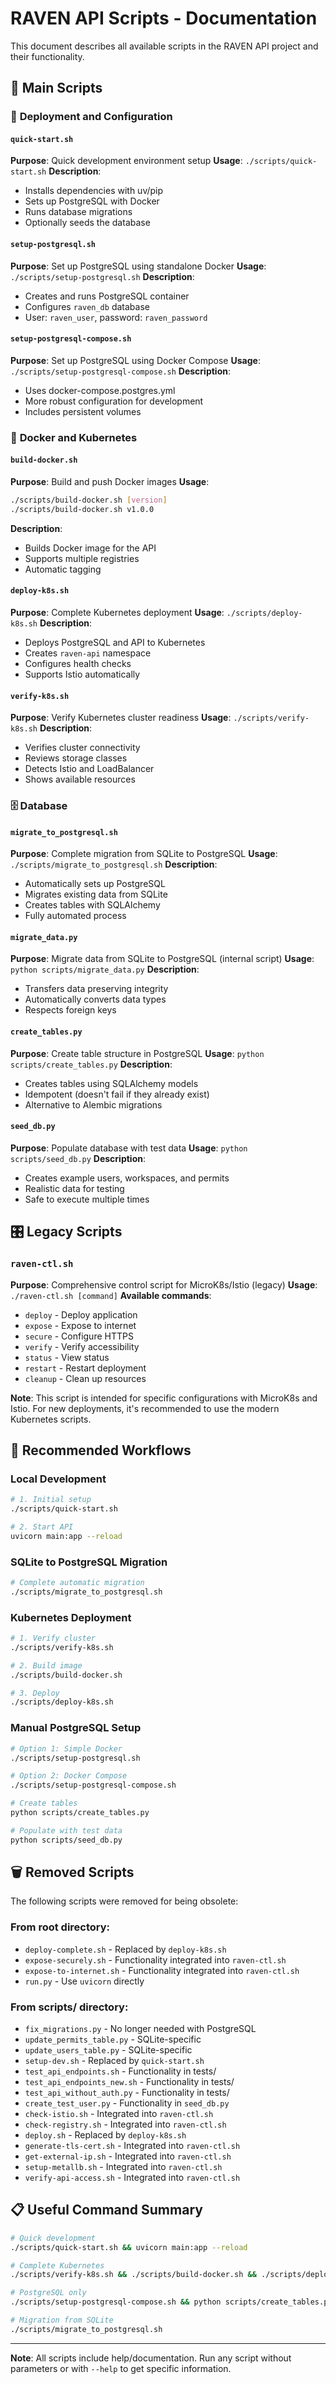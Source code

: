 # RAVEN API Scripts - Documentation

This document describes all available scripts in the RAVEN API project and their functionality.

## 📁 Main Scripts

### 🚀 **Deployment and Configuration**

#### `quick-start.sh`
**Purpose**: Quick development environment setup
**Usage**: `./scripts/quick-start.sh`
**Description**: 
- Installs dependencies with uv/pip
- Sets up PostgreSQL with Docker
- Runs database migrations
- Optionally seeds the database

#### `setup-postgresql.sh`
**Purpose**: Set up PostgreSQL using standalone Docker
**Usage**: `./scripts/setup-postgresql.sh`
**Description**:
- Creates and runs PostgreSQL container
- Configures `raven_db` database
- User: `raven_user`, password: `raven_password`

#### `setup-postgresql-compose.sh`
**Purpose**: Set up PostgreSQL using Docker Compose
**Usage**: `./scripts/setup-postgresql-compose.sh`
**Description**:
- Uses docker-compose.postgres.yml
- More robust configuration for development
- Includes persistent volumes

### 🐳 **Docker and Kubernetes**

#### `build-docker.sh`
**Purpose**: Build and push Docker images
**Usage**: 
```bash
./scripts/build-docker.sh [version]
./scripts/build-docker.sh v1.0.0
```
**Description**:
- Builds Docker image for the API
- Supports multiple registries
- Automatic tagging

#### `deploy-k8s.sh`
**Purpose**: Complete Kubernetes deployment
**Usage**: `./scripts/deploy-k8s.sh`
**Description**:
- Deploys PostgreSQL and API to Kubernetes
- Creates `raven-api` namespace
- Configures health checks
- Supports Istio automatically

#### `verify-k8s.sh`
**Purpose**: Verify Kubernetes cluster readiness
**Usage**: `./scripts/verify-k8s.sh`
**Description**:
- Verifies cluster connectivity
- Reviews storage classes
- Detects Istio and LoadBalancer
- Shows available resources

### 🗄️ **Database**

#### `migrate_to_postgresql.sh`
**Purpose**: Complete migration from SQLite to PostgreSQL
**Usage**: `./scripts/migrate_to_postgresql.sh`
**Description**:
- Automatically sets up PostgreSQL
- Migrates existing data from SQLite
- Creates tables with SQLAlchemy
- Fully automated process

#### `migrate_data.py`
**Purpose**: Migrate data from SQLite to PostgreSQL (internal script)
**Usage**: `python scripts/migrate_data.py`
**Description**:
- Transfers data preserving integrity
- Automatically converts data types
- Respects foreign keys

#### `create_tables.py`
**Purpose**: Create table structure in PostgreSQL
**Usage**: `python scripts/create_tables.py`
**Description**:
- Creates tables using SQLAlchemy models
- Idempotent (doesn't fail if they already exist)
- Alternative to Alembic migrations

#### `seed_db.py`
**Purpose**: Populate database with test data
**Usage**: `python scripts/seed_db.py`
**Description**:
- Creates example users, workspaces, and permits
- Realistic data for testing
- Safe to execute multiple times

## 🎛️ **Legacy Scripts**

### `raven-ctl.sh`
**Purpose**: Comprehensive control script for MicroK8s/Istio (legacy)
**Usage**: `./raven-ctl.sh [command]`
**Available commands**:
- `deploy` - Deploy application
- `expose` - Expose to internet
- `secure` - Configure HTTPS
- `verify` - Verify accessibility
- `status` - View status
- `restart` - Restart deployment
- `cleanup` - Clean up resources

**Note**: This script is intended for specific configurations with MicroK8s and Istio. For new deployments, it's recommended to use the modern Kubernetes scripts.

## 🔄 **Recommended Workflows**

### Local Development
```bash
# 1. Initial setup
./scripts/quick-start.sh

# 2. Start API
uvicorn main:app --reload
```

### SQLite to PostgreSQL Migration
```bash
# Complete automatic migration
./scripts/migrate_to_postgresql.sh
```

### Kubernetes Deployment
```bash
# 1. Verify cluster
./scripts/verify-k8s.sh

# 2. Build image
./scripts/build-docker.sh

# 3. Deploy
./scripts/deploy-k8s.sh
```

### Manual PostgreSQL Setup
```bash
# Option 1: Simple Docker
./scripts/setup-postgresql.sh

# Option 2: Docker Compose
./scripts/setup-postgresql-compose.sh

# Create tables
python scripts/create_tables.py

# Populate with test data
python scripts/seed_db.py
```

## 🗑️ **Removed Scripts**

The following scripts were removed for being obsolete:

### From root directory:
- `deploy-complete.sh` - Replaced by `deploy-k8s.sh`
- `expose-securely.sh` - Functionality integrated into `raven-ctl.sh`
- `expose-to-internet.sh` - Functionality integrated into `raven-ctl.sh`
- `run.py` - Use `uvicorn` directly

### From scripts/ directory:
- `fix_migrations.py` - No longer needed with PostgreSQL
- `update_permits_table.py` - SQLite-specific
- `update_users_table.py` - SQLite-specific
- `setup-dev.sh` - Replaced by `quick-start.sh`
- `test_api_endpoints.sh` - Functionality in tests/
- `test_api_endpoints_new.sh` - Functionality in tests/
- `test_api_without_auth.py` - Functionality in tests/
- `create_test_user.py` - Functionality in `seed_db.py`
- `check-istio.sh` - Integrated into `raven-ctl.sh`
- `check-registry.sh` - Integrated into `raven-ctl.sh`
- `deploy.sh` - Replaced by `deploy-k8s.sh`
- `generate-tls-cert.sh` - Integrated into `raven-ctl.sh`
- `get-external-ip.sh` - Integrated into `raven-ctl.sh`
- `setup-metallb.sh` - Integrated into `raven-ctl.sh`
- `verify-api-access.sh` - Integrated into `raven-ctl.sh`

## 📋 **Useful Command Summary**

```bash
# Quick development
./scripts/quick-start.sh && uvicorn main:app --reload

# Complete Kubernetes
./scripts/verify-k8s.sh && ./scripts/build-docker.sh && ./scripts/deploy-k8s.sh

# PostgreSQL only
./scripts/setup-postgresql-compose.sh && python scripts/create_tables.py

# Migration from SQLite
./scripts/migrate_to_postgresql.sh
```

---

**Note**: All scripts include help/documentation. Run any script without parameters or with `--help` to get specific information.
